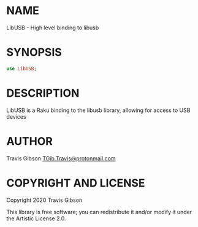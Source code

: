 NAME
====

LibUSB - High level binding to libusb

SYNOPSIS
========

```raku
use LibUSB;
```

DESCRIPTION
===========

LibUSB is a Raku binding to the libusb library, allowing for access to USB devices

AUTHOR
======

Travis Gibson <TGib.Travis@protonmail.com>

COPYRIGHT AND LICENSE
=====================

Copyright 2020 Travis Gibson

This library is free software; you can redistribute it and/or modify it under the Artistic License 2.0.

